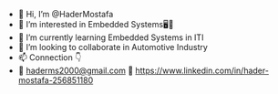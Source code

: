 - 👋 Hi, I’m @HaderMostafa
- 👀 I’m interested in Embedded Systems🖥️🤖
- 🌱 I’m currently learning Embedded Systems in ITI
- 💞️ I’m looking to collaborate in Automotive Industry 
- 📫 Connection :point_down:
- 🔗 haderms2000@gmail.com    🔗 https://www.linkedin.com/in/hader-mostafa-256851180

<!---
hadersaif/hadersaif is a ✨ special ✨ repository because its `README.md` (this file) appears on your GitHub profile.
You can click the Preview link to take a look at your changes.
--->
